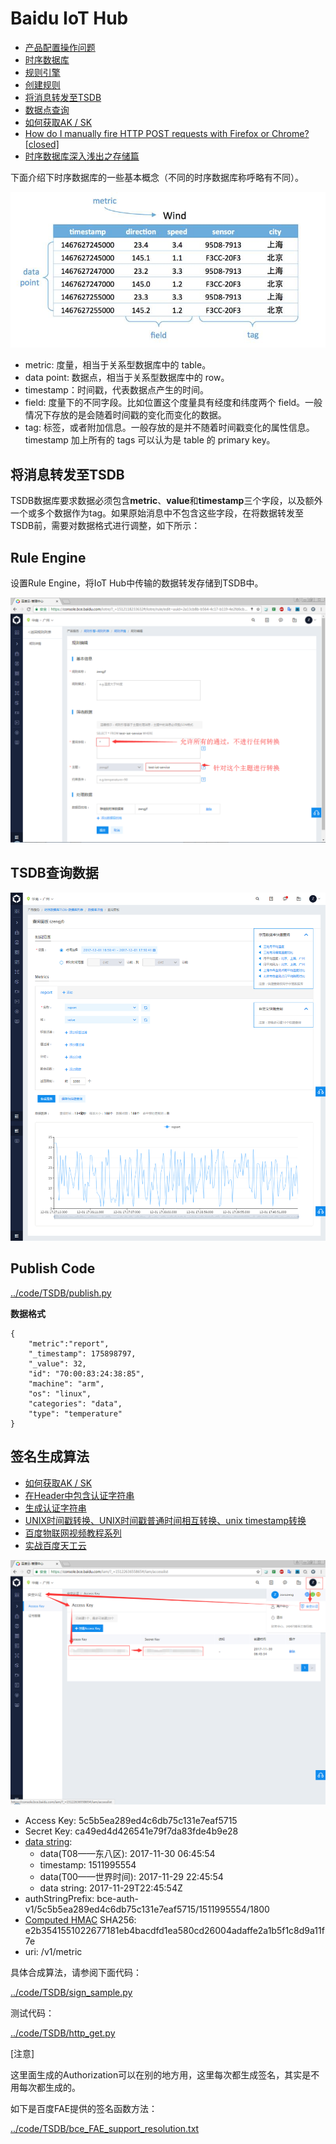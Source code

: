 # Baidu IoT Hub

* [产品配置操作问题](https://cloud.baidu.com/doc/IOT/FAQ.html#.99.E9.29.DF.F5.F8.42.48.E8.BE.23.DC.DA.AA.77.74)
* [时序数据库](https://cloud.baidu.com/product/tsdb.html)
* [规则引擎](https://cloud.baidu.com/product/re.html)
* [创建规则](https://cloud.baidu.com/doc/RE/GUIGettingStarted.html#.E5.88.9B.E5.BB.BA.E8.A7.84.E5.88.99)
* [将消息转发至TSDB](https://cloud.baidu.com/doc/RE/GUIGettingStarted.html#.E5.B0.86.E6.B6.88.E6.81.AF.E8.BD.AC.E5.8F.91.E8.87.B3TSDB)
* [数据点查询](https://cloud.baidu.com/doc/TSDB/FAQ.html#.8D.F6.6D.4C.08.1F.0B.71.C4.09.87.F7.ED.BA.FD.39)
* [如何获取AK / SK](https://cloud.baidu.com/doc/Reference/GetAKSK.html#.E5.A6.82.E4.BD.95.E8.8E.B7.E5.8F.96AK.20.2F.20SK)
* [How do I manually fire HTTP POST requests with Firefox or Chrome? [closed]](https://stackoverflow.com/questions/4797534/how-do-i-manually-fire-http-post-requests-with-firefox-or-chrome)
* [时序数据库深入浅出之存储篇](http://www.infoq.com/cn/articles/storage-in-sequential-databases)

下面介绍下时序数据库的一些基本概念（不同的时序数据库称呼略有不同）。

![../img/tsdb_talbe_format.jpg](../img/tsdb_talbe_format.jpg)

* metric: 度量，相当于关系型数据库中的 table。
* data point: 数据点，相当于关系型数据库中的 row。
* timestamp：时间戳，代表数据点产生的时间。
* field: 度量下的不同字段。比如位置这个度量具有经度和纬度两个 field。一般情况下存放的是会随着时间戳的变化而变化的数据。
* tag: 标签，或者附加信息。一般存放的是并不随着时间戳变化的属性信息。timestamp 加上所有的 tags 可以认为是 table 的 primary key。


## 将消息转发至TSDB

TSDB数据库要求数据必须包含**metric**、**value**和**timestamp**三个字段，以及额外一个或多个数据作为tag。如果原始消息中不包含这些字段，在将数据转发至TSDB前，需要对数据格式进行调整，如下所示：

## Rule Engine

设置Rule Engine，将IoT Hub中传输的数据转发存储到TSDB中。

![../img/Biadu_IoT_Hub_Rule_Engine_Set.png](../img/Biadu_IoT_Hub_Rule_Engine_Set.png)

## TSDB查询数据

![../img/Biadu_IoT_Hub_TSDB.png](../img/Biadu_IoT_Hub_TSDB.png)

## Publish Code

[../code/TSDB/publish.py](../code/TSDB/publish.py)

**数据格式**

```
{
    "metric":"report",
    "_timestamp": 175898797,
    "_value": 32,
    "id": "70:00:83:24:38:85", 
    "machine": "arm",
    "os": "linux",
    "categories": "data", 
    "type": "temperature"
}
```

## 签名生成算法

* [如何获取AK / SK](https://cloud.baidu.com/doc/Reference/GetAKSK.html#.E5.A6.82.E4.BD.95.E8.8E.B7.E5.8F.96AK.20.2F.20SK)
* [在Header中包含认证字符串](https://cloud.baidu.com/doc/Reference/AuthenticationMechanism.html#.4C.F8.3B.FE.F1.51.77.57.26.5B.61.A8.F5.39.C2.B1)
* [生成认证字符串](https://cloud.baidu.com/doc/Reference/AuthenticationMechanism.html#1.1.20.E6.A6.82.E8.BF.B0)
* [UNIX时间戳转换、UNIX时间戳普通时间相互转换、unix timestamp转换](https://1024tools.com/timestamp)
* [百度物联网视频教程系列](https://cloud.baidu.com/forum/topic/show?topicId=36509)
* [实战百度天工云](http://www.voidcn.com/article/p-aqgusabj-bqu.html)

![../img/Biadu_IoT_Hub_TSDB_Access_Key.png](../img/Biadu_IoT_Hub_TSDB_Access_Key.png)

* Access Key: 5c5b5ea289ed4c6db75c131e7eaf5715
* Secret Key: ca49ed4d426541e79f7da83fde4b9e28
* [data string](https://1024tools.com/timestamp): 
  * data(T08——东八区): 2017-11-30 06:45:54
  * timestamp: 1511995554
  * data(T00——世界时间): 2017-11-29 22:45:54
  * data string: 2017-11-29T22:45:54Z
* authStringPrefix: bce-auth-v1/5c5b5ea289ed4c6db75c131e7eaf5715/1511995554/1800
* [Computed HMAC](https://www.freeformatter.com/hmac-generator.html#ad-output) SHA256: e2b3541551022677181eb4bacdfd1ea580cd26004adaffe2a1b5f1c8d9a11f7e
* uri: /v1/metric

具体合成算法，请参阅下面代码：

[../code/TSDB/sign_sample.py](../code/TSDB/sign_sample.py)

测试代码：

[../code/TSDB/http_get.py](../code/TSDB/http_get.py)

[注意]

这里面生成的Authorization可以在别的地方用，这里每次都生成签名，其实是不用每次都生成的。

如下是百度FAE提供的签名函数方法：

[../code/TSDB/bce_FAE_support_resolution.txt](../code/TSDB/bce_FAE_support_resolution.txt)
